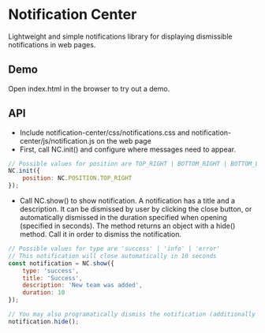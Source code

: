 # Notification Center
Lightweight and simple notifications library for displaying dismissible notifications in web pages.

## Demo
Open index.html in the browser to try out a demo.

## API
- Include notification-center/css/notifications.css and notification-center/js/notification.js on the web page
- First, call NC.init() and configure where messages need to appear.
```javascript
// Possible values for position are TOP_RIGHT | BOTTOM_RIGHT | BOTTOM_LEFT | TOP_LEFT
NC.init({
    position: NC.POSITION.TOP_RIGHT
});
```
- Call NC.show() to show notification. A notification has a title and a description. It can be dismissed by user by clicking the close button, or automatically dismissed in the duration specified when opening (specified in seconds). The method returns an object with a hide() method. Call it in order to dismiss the notification.
```javascript
// Possible values for type are 'success' | 'info' | 'error'
// This notification will close automatically in 10 seconds
const notification = NC.show({
    type: 'success',
    title: 'Success',
    description: 'New team was added',
    duration: 10
});

// You may also programatically dismiss the notification (additionally user can dismiss it by clicking on the close button)
notification.hide();
```